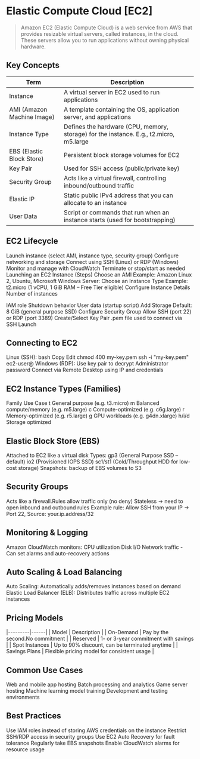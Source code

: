 # Elastic Compute Cloud [EC2]
> Amazon EC2 (Elastic Compute Cloud) is a web service from AWS that provides resizable virtual servers, called instances, in the cloud. These servers allow you to run applications without owning physical hardware.

## Key Concepts
| Term | Description |
|------|-------------|
| Instance | A virtual server in EC2 used to run applications |
| AMI (Amazon Machine Image) | A template containing the OS, application server, and applications |
| Instance Type | Defines the hardware (CPU, memory, storage) for the instance. E.g., t2.micro, m5.large |
| EBS (Elastic Block Store) | Persistent block storage volumes for EC2 |
| Key Pair | Used for SSH access (public/private key) |
| Security Group| Acts like a virtual firewall, controlling inbound/outbound traffic |
| Elastic IP | Static public IPv4 address that you can allocate to an instance |
| User Data | Script or commands that run when an instance starts (used for bootstrapping) |

## EC2 Lifecycle
Launch instance (select AMI, instance type, security group)
Configure networking and storage
Connect using SSH (Linux) or RDP (Windows)
Monitor and manage with CloudWatch
Terminate or stop/start as needed
Launching an EC2 Instance (Steps)
Choose an AMI
Example: Amazon Linux 2, Ubuntu, Microsoft Windows Server:
Choose an Instance Type
Example: t2.micro (1 vCPU, 1 GiB RAM – Free Tier eligible)
Configure Instance Details
Number of instances

IAM role
Shutdown behavior
User data (startup script)
Add Storage
Default: 8 GiB (general purpose SSD)
Configure Security Group
Allow SSH (port 22) or RDP (port 3389)
Create/Select Key Pair
.pem file used to connect via SSH
Launch

## Connecting to EC2
Linux (SSH):
bash
Copy
Edit
chmod 400 my-key.pem
ssh -i "my-key.pem" ec2-user@<Public-IP>
Windows (RDP):
Use key pair to decrypt Administrator password
Connect via Remote Desktop using IP and credentials

## EC2 Instance Types (Families)
Family	Use Case
t	General purpose (e.g. t3.micro)
m	Balanced compute/memory (e.g. m5.large)
c	Compute-optimized (e.g. c6g.large)
r	Memory-optimized (e.g. r5.large)
g	GPU workloads (e.g. g4dn.xlarge)
h/i/d	Storage optimized

## Elastic Block Store (EBS)
Attached to EC2 like a virtual disk
Types:
gp3 (General Purpose SSD – default)
io2 (Provisioned IOPS SSD)
sc1/st1 (Cold/Throughput HDD for low-cost storage)
Snapshots: backup of EBS volumes to S3

## Security Groups
Acts like a firewall.Rules allow traffic only (no deny)
Stateless → need to open inbound and outbound rules
Example rule: Allow SSH from your IP → Port 22, Source: your.ip.address/32

## Monitoring & Logging
Amazon CloudWatch monitors:
CPU utilization
Disk I/O
Network traffic - Can set alarms and auto-recovery actions

## Auto Scaling & Load Balancing
Auto Scaling: Automatically adds/removes instances based on demand
Elastic Load Balancer (ELB): Distributes traffic across multiple EC2 instances

## Pricing Models
|---------|------|
| Model | Description |
| On-Demand | Pay by the second.No commitment |
| Reserved | 1- or 3-year commitment with savings |
| Spot Instances | Up to 90% discount, can be terminated anytime |
| Savings Plans | Flexible pricing model for consistent usage |

## Common Use Cases
Web and mobile app hosting
Batch processing and analytics
Game server hosting
Machine learning model training
Development and testing environments

## Best Practices
Use IAM roles instead of storing AWS credentials on the instance
Restrict SSH/RDP access in security groups
Use EC2 Auto Recovery for fault tolerance
Regularly take EBS snapshots
Enable CloudWatch alarms for resource usage
